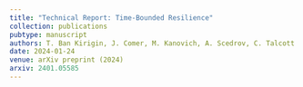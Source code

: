 ```yaml
---
title: "Technical Report: Time-Bounded Resilience"
collection: publications
pubtype: manuscript
authors: T. Ban Kirigin, J. Comer, M. Kanovich, A. Scedrov, C. Talcott
date: 2024-01-24
venue: arXiv preprint (2024)
arxiv: 2401.05585
---
```

